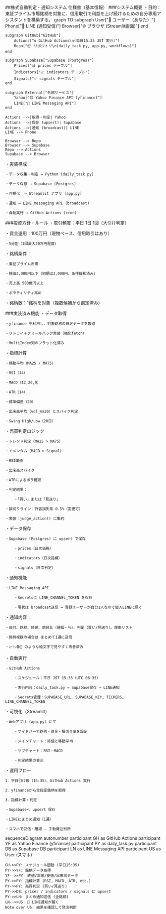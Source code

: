 ##株式自動判定・通知システム 仕様書（基本情報）
###システム概要
・目的：東証プライム市場銘柄を対象に、信用取引で利益を上げ続けるための自分専用アシスタントを構築する。
graph TD
    subgraph User["👤 ユーザー（あなた）"]
        Phone["📱 LINE (通知受信)"]
        Browser["🌐 ブラウザ (Streamlit画面)"]
    end

    subgraph GitHub["GitHub"]
        Actions["⚙️ GitHub Actions\n(毎日15:35 JST 実行)"]
        Repo["📦 リポジトリ\n(daily_task.py, app.py, workflows)"]
    end

    subgraph Supabase["Supabase (Postgres)"]
        Prices["📊 prices テーブル"]
        Indicators["📈 indicators テーブル"]
        Signals["✅ signals テーブル"]
    end

    subgraph External["外部サービス"]
        Yahoo["🟡 Yahoo Finance API (yfinance)"]
        LINE["💬 LINE Messaging API"]
    end

    Actions -->|取得・判定| Yahoo
    Actions -->|保存 (upsert)| Supabase
    Actions -->|通知 (broadcast)| LINE
    LINE --> Phone

    Browser --> Repo
    Browser --> Supabase
    Repo --> Actions
    Supabase --> Browser


・実装構成：

    ・データ収集・判定 → Python (daily_task.py)

    ・データ保存 → Supabase (Postgres)

    ・可視化  → Streamlit アプリ (app.py)

    ・通知 → LINE Messaging API (broadcast)

    ・自動実行 → GitHub Actions (cron)

###投資方針・ルール
・取引頻度：平日 1日 1回（大引け判定）

・資金運用：100万円（現物ベース、信用取引はあり）

    ・5分割（1回最大20万円程度）

・銘柄条件：

    ・東証プライム市場

    ・株価3,000円以下（初期は2,000円、条件緩和済み）

    ・売上高 500億円以上

    ・ボラティリティ高め

・銘柄数：1銘柄を対象（複数候補から選定済み）

###実装済み機能
・データ取得

    ・yfinance を利用し、対象銘柄の日足データを取得

    ・リトライ＋フォールバック実装（強化fetch）

    ・MultiIndex列のフラット化済み

・指標計算

    ・移動平均（MA25 / MA75）

    ・RSI（14）

    ・MACD（12,26,9）

    ・ATR（14）

    ・標準偏差（20）

    ・出来高平均（vol_ma20）とスパイク判定

    ・Swing High/Low（20日）

・売買判定ロジック

    ・トレンド判定（MA25 > MA75）

    ・モメンタム（MACD > Signal）

    ・RSI閾値

    ・出来高スパイク

    ・ATRによるボラ確認

    ・判定結果：

        ・「買い」または「見送り」

    ・損切りライン：許容損失率 0.5%（変更可）

    ・実装：judge_action() に集約

・データ保存

    ・Supabase (Postgres) に upsert で保存

        ・prices（日次価格）

        ・indicators（日次指標）

        ・signals（日次判定）

・通知機能

    ・LINE Messaging API

        ・Secretsに LINE_CHANNEL_TOKEN を保存

        ・現状は broadcast送信 → 登録ユーザーが自分1人なので個人LINEに届く

・通知内容：

    ・日付、銘柄、終値、前日比（値幅・％）、判定（買い/見送り）、理由リスト

    ・銘柄複数の場合は まとめて1通に送信

    ・📈📉🟢🛒 のような絵文字で見やすく改善済み

・自動実行

    ・GitHub Actions

        ・スケジュール：平日 JST 15:35（UTC 06:35）

        ・実行内容：daily_task.py → Supabase保存 → LINE通知

        ・Secrets管理：SUPABASE_URL, SUPABASE_KEY, TICKERS, LINE_CHANNEL_TOKEN

・可視化（Streamlit）

    ・Webアプリ (app.py) にて

        ・サイドバーで銘柄・資金・損切り率を設定

        ・メインチャート：終値と移動平均

        ・サブチャート：RSI・MACD

        ・判定結果の表示

・運用フロー

    1．平日引け後（15:35）、GitHub Actions 実行

    2．yfinanceから全指定銘柄を取得

    3．指標計算・判定

    ・Supabaseへ upsert 保存

    ・LINEにまとめ通知（1通）

    ・スマホで受信・確認 → 手動発注判断

sequenceDiagram
    autonumber
    participant GH as GitHub Actions
    participant YF as Yahoo Finance (yfinance)
    participant PY as daily_task.py
    participant DB as Supabase DB
    participant LN as LINE Messaging API
    participant US as User (スマホ)

    GH->>PY: スケジュール起動 (平日15:35)
    PY->>YF: 銘柄データ取得
    YF-->>PY: 終値/高値/安値/出来高データ
    PY->>PY: 指標計算 (RSI, MACD, ATR, etc.)
    PY->>PY: 売買判定 (買い/見送り)
    PY->>DB: prices / indicators / signals に upsert
    PY->>LN: まとめ通知送信 (全銘柄)
    LN-->>US: 📲 LINE通知が届く
    Note over US: 結果を確認して発注判断
